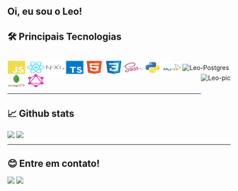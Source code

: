 ## Oi, eu sou o Leo!

## 🛠 Principais Tecnologias 
<div style="display: inline_block"><br>
  <img align="center" alt="Leo-Js" height="30" width="40" src="https://raw.githubusercontent.com/devicons/devicon/master/icons/javascript/javascript-plain.svg">
    <img align="center" alt="Leo-React" height="30" width="40" src="https://raw.githubusercontent.com/devicons/devicon/master/icons/react/react-original.svg" />
  <img align="center" alt="Leo-Next" height="30" width="40" src="https://raw.githubusercontent.com/devicons/devicon/master/icons/nextjs/nextjs-original-wordmark.svg" />
  <img align="center" alt="Leo-TS" height="30" width="40" src="https://raw.githubusercontent.com/devicons/devicon/master/icons/typescript/typescript-original.svg">
  
  <img align="center" alt="Leo-HTML" height="30" width="40" src="https://raw.githubusercontent.com/devicons/devicon/master/icons/html5/html5-original.svg">
  <img align="center" alt="Leo-CSS" height="30" width="40" src="https://raw.githubusercontent.com/devicons/devicon/master/icons/css3/css3-original.svg">
  <img align="center" alt="Leo-Sass" height="30" width="40" src="https://raw.githubusercontent.com/devicons/devicon/master/icons/sass/sass-original.svg" />

  
  <img align="center" alt="Leo-Python" height="30" width="40" src="https://raw.githubusercontent.com/devicons/devicon/master/icons/python/python-original.svg">
  
  
  <img align="center" alt="Leo-MySQL" height="30" width="40" src="https://raw.githubusercontent.com/devicons/devicon/master/icons/mysql/mysql-original-wordmark.svg">
    <img align="center" alt="Leo-Postgres" height="30" width="40" src="https://raw.githubusercontent.com/devicons/devicon/master/iconspostgresql/postgresql-original-wordmark.svg">
    <img align="center" alt="Leo-MongoDB" height="30" width="40" src="https://raw.githubusercontent.com/devicons/devicon/master/icons/mongodb/mongodb-original-wordmark.svg">
      <img align="center" alt="Leo-GraphQL" height="30" width="40" src="https://raw.githubusercontent.com/devicons/devicon/master/icons/graphql/graphql-plain.svg">


  <img align="right" alt="Leo-pic" height="150" style="border_radius:50px;" src="https://i1.sndcdn.com/artworks-T9XIR71K84bgFghs-wPamog-t500x500.jpg">

</div>
<hr />

## 📈 Github stats
<div style="display: inline_block">
  <img align="center" height="130em"  src="https://github-readme-stats.vercel.app/api?username=esqueleter&show_icons=true&theme=dark&include_all_commits=true&count_private=true"/>
  <img align="center" height="130em"  src="https://github-readme-stats.vercel.app/api/top-langs/?username=esqueleter&layout=compact&langs_count=7&theme=dark"/>
</div>
<hr />
 
 ## 😊 Entre em contato!
<div> 
  <a href = "mailto:leo.alvesoliveira2000@gmail.com"><img src="https://img.shields.io/badge/-Gmail-%23333?style=for-the-badge&logo=gmail&logoColor=white" target="_blank"></a>
  <a href="https://www.linkedin.com/in/leonardo-alves-35a7281a0" target="_blank"><img src="https://img.shields.io/badge/-LinkedIn-%230077B5?style=for-the-badge&logo=linkedin&logoColor=white" target="_blank"></a> 

</div>
